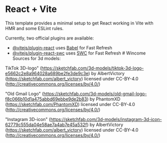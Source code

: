 # React + Vite

This template provides a minimal setup to get React working in Vite with HMR and some ESLint rules.

Currently, two official plugins are available:

- [@vitejs/plugin-react](https://github.com/vitejs/vite-plugin-react/blob/main/packages/plugin-react/README.md) uses [Babel](https://babeljs.io/) for Fast Refresh
- [@vitejs/plugin-react-swc](https://github.com/vitejs/vite-plugin-react-swc) uses [SWC](https://swc.rs/) for Fast Refresh
#   W i n c o m e 
 
Sources for 3d models:

 TikTok 3D-logo" (https://sketchfab.com/3d-models/tiktok-3d-logo-e5662c2e8a964028a689be2fe3de9c3e) by AlbertVictory (https://sketchfab.com/albert_victory) licensed under CC-BY-4.0 (http://creativecommons.org/licenses/by/4.0/)

"Old Gmail Logo" (https://sketchfab.com/3d-models/old-gmail-logo-f8c066b10d1a475abbd69ebbe9de2b83) by PhantomXD (https://sketchfab.com/PhantomXD) licensed under CC-BY-4.0 (http://creativecommons.org/licenses/by/4.0/)

"Instagram 3D-icon" (https://sketchfab.com/3d-models/instagram-3d-icon-62779c555da04e58ae7a4ab7e45a532f) by AlbertVictory (https://sketchfab.com/albert_victory) licensed under CC-BY-4.0 (http://creativecommons.org/licenses/by/4.0/)
